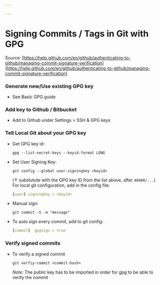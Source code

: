 ```yaml
---

---
```


# Signing Commits / Tags in Git with GPG

Source: [https://help.github.com/en/github/authenticating-to-github/managing-commit-signature-verification](https://help.github.com/en/github/authenticating-to-github/managing-commit-signature-verification)

### Generate new/Use existing GPG key
- See Basic GPG guide

### Add key to Github / Bitbucket
- Add to Github under Settings > SSH & GPG keys

### Tell Local Git about your GPG key

- Get GPG key id:  
	```shell
	gpg --list-secret-keys --keyid-format LONG
	```
	
- Set User Signing Key:  
	```shell
	git config --global user.signingkey <keyid>
	```  
	(&uarr; substutute with the GPG key ID from the list above, after ```4096R/...```)  
	For local git configuration, add in the config file:  
	```yaml
	[user] signingkey = <keyid>
	```
	
- Manual sign:  
	```shell
	git commit -S -m "message"
	```  
- To auto sign every commit, add to git config:
	```yaml
	[commit]  gpgsign = true
	```

### Verify signed commits
-  To verify a signed commit
	```shell
	git verfiy-commit <commit-hash>
	```  
	*Note:* The public key has to be imported in order for gpg to be able to verify the commit